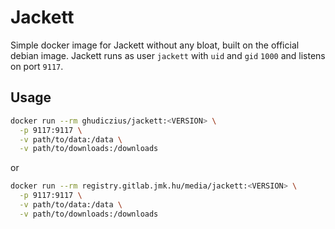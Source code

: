 # Jackett

Simple docker image for Jackett without any bloat, built on the official debian image. Jackett runs as user `jackett` with `uid` and `gid` `1000` and listens on port `9117`.

## Usage

```sh
docker run --rm ghudiczius/jackett:<VERSION> \
  -p 9117:9117 \
  -v path/to/data:/data \
  -v path/to/downloads:/downloads
```

or

```sh
docker run --rm registry.gitlab.jmk.hu/media/jackett:<VERSION> \
  -p 9117:9117 \
  -v path/to/data:/data \
  -v path/to/downloads:/downloads
```
